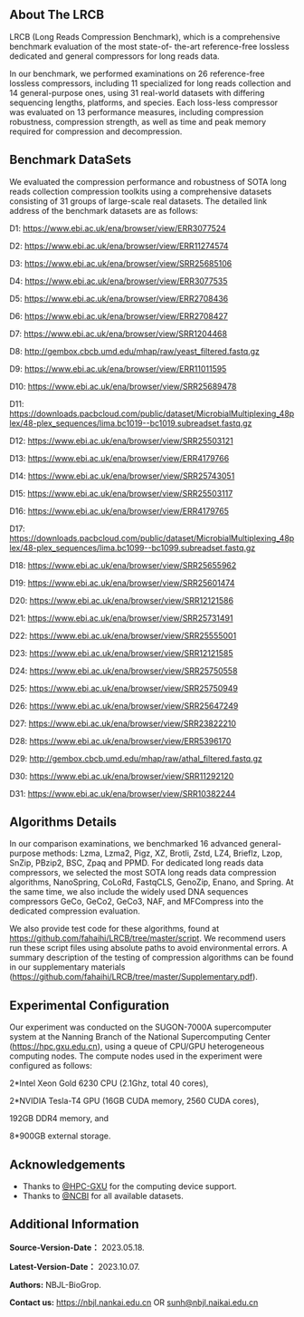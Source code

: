                                                                                                                             
                                                                                                                                                      
## About The LRCB 
LRCB (Long Reads Compression Benchmark), which is a comprehensive benchmark evaluation of the most state-of-
the-art reference-free lossless dedicated and general compressors for long reads data. 

In our benchmark, we performed examinations on 26 reference-free lossless compressors, including 11 specialized for long reads collection and 14 general-purpose ones, using
31 real-world datasets with differing sequencing lengths, platforms, and species. Each loss-less compressor was evaluated on 13 performance measures, including compression robustness, compression strength, as well as time and peak memory required for compression and
decompression.

## Benchmark DataSets
We evaluated the compression performance and robustness of SOTA long reads collection compression toolkits using a comprehensive datasets consisting of 31 groups of large-scale real datasets. 
The detailed link address of the benchmark datasets are as follows:

D1:  https://www.ebi.ac.uk/ena/browser/view/ERR3077524

D2:  https://www.ebi.ac.uk/ena/browser/view/ERR11274574

D3:  https://www.ebi.ac.uk/ena/browser/view/SRR25685106

D4:  https://www.ebi.ac.uk/ena/browser/view/ERR3077535

D5:  https://www.ebi.ac.uk/ena/browser/view/ERR2708436

D6:  https://www.ebi.ac.uk/ena/browser/view/ERR2708427

D7:  https://www.ebi.ac.uk/ena/browser/view/SRR1204468

D8:  http://gembox.cbcb.umd.edu/mhap/raw/yeast_filtered.fastq.gz

D9:  https://www.ebi.ac.uk/ena/browser/view/ERR11011595

D10: https://www.ebi.ac.uk/ena/browser/view/SRR25689478

D11: https://downloads.pacbcloud.com/public/dataset/MicrobialMultiplexing_48plex/48-plex_sequences/lima.bc1019--bc1019.subreadset.fastq.gz

D12: https://www.ebi.ac.uk/ena/browser/view/SRR25503121

D13: https://www.ebi.ac.uk/ena/browser/view/ERR4179766

D14: https://www.ebi.ac.uk/ena/browser/view/SRR25743051

D15: https://www.ebi.ac.uk/ena/browser/view/SRR25503117

D16: https://www.ebi.ac.uk/ena/browser/view/ERR4179765

D17: https://downloads.pacbcloud.com/public/dataset/MicrobialMultiplexing_48plex/48-plex_sequences/lima.bc1099--bc1099.subreadset.fastq.gz

D18: https://www.ebi.ac.uk/ena/browser/view/SRR25655962

D19: https://www.ebi.ac.uk/ena/browser/view/SRR25601474

D20: https://www.ebi.ac.uk/ena/browser/view/SRR12121586

D21: https://www.ebi.ac.uk/ena/browser/view/SRR25731491


D22: https://www.ebi.ac.uk/ena/browser/view/SRR25555001

D23: https://www.ebi.ac.uk/ena/browser/view/SRR12121585

D24: https://www.ebi.ac.uk/ena/browser/view/SRR25750558

D25: https://www.ebi.ac.uk/ena/browser/view/SRR25750949

D26: https://www.ebi.ac.uk/ena/browser/view/SRR25647249

D27: https://www.ebi.ac.uk/ena/browser/view/SRR23822210

D28: https://www.ebi.ac.uk/ena/browser/view/ERR5396170

D29: http://gembox.cbcb.umd.edu/mhap/raw/athal_filtered.fastq.gz

D30: https://www.ebi.ac.uk/ena/browser/view/SRR11292120

D31: https://www.ebi.ac.uk/ena/browser/view/SRR10382244

## Algorithms Details
In our comparison examinations, we benchmarked 16 advanced general-purpose methods: Lzma, Lzma2, Pigz, XZ, Brotli, Zstd, LZ4, Brieflz, Lzop, SnZip, PBzip2, BSC, Zpaq and PPMD. For dedicated long reads data compressors, we selected the most SOTA long reads data compression algorithms, NanoSpring, CoLoRd, FastqCLS, GenoZip, Enano, and Spring. At the same time, we also include the widely used DNA sequences
compressors GeCo, GeCo2, GeCo3, NAF, and MFCompress into the dedicated compression evaluation.

We also provide test code for these algorithms, found at https://github.com/fahaihi/LRCB/tree/master/script. We recommend users run these script files using absolute paths to avoid environmental errors. A summary description of the testing of compression algorithms can be found in our supplementary materials (https://github.com/fahaihi/LRCB/tree/master/Supplementary.pdf).

## Experimental Configuration
Our experiment was conducted on the SUGON-7000A supercomputer system at the Nanning Branch of the National Supercomputing Center (https://hpc.gxu.edu.cn), using a queue of CPU/GPU heterogeneous computing nodes. The compute nodes used in the experiment were configured as follows: 
  
  2\*Intel Xeon Gold 6230 CPU (2.1Ghz, total 40 cores), 
  
  2\*NVIDIA Tesla-T4 GPU (16GB CUDA memory, 2560 CUDA cores), 
  
  192GB DDR4 memory, and 
  
  8\*900GB external storage.


## Acknowledgements
- Thanks to [@HPC-GXU](https://hpc.gxu.edu.cn) for the computing device support.   
- Thanks to [@NCBI](https://www.freelancer.com/u/Ostokhoon) for all available datasets.

## Additional Information
**Source-Version-Date：**    2023.05.18.

**Latest-Version-Date：**    2023.10.07.

**Authors:**     NBJL-BioGrop.

**Contact us:**  https://nbjl.nankai.edu.cn OR sunh@nbjl.naikai.edu.cn
